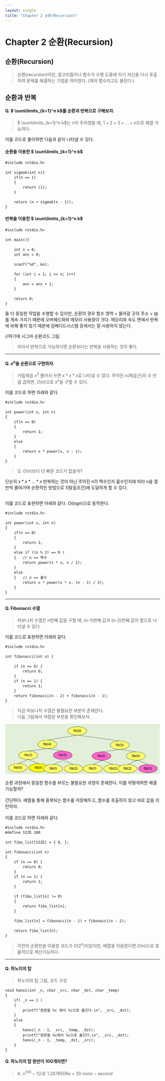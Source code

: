 ```yaml
---
layout: single
title: "Chapter 2 순환(Recursion)"
---
```

# Chapter 2 순환(Recursion)

## 순환(Recursion)
>순환(recursion)이란, 알고리즘이나 함수가 수행 도중에 자기 자신을 다시 호출하여 문제를 해결하는 기법을 의미한다. (재귀 함수라고도 불린다.)

## 순환과 반복
#### Q. $ \sum\limits_{k=1}^n k$를 순환과 반복으로 구해보자.
>$ \sum\limits_{k=1}^n k$는 n이 주어졌을 때, $1 + 2 + 3 + ... + n$으로 해결 가능하다. <br>

이를 코드로 풀이하면 다음과 같이 나타낼 수 있다.

#### 순환을 이용한 $ \sum\limits_{k=1}^n k$
```
#include <stdio.h>

int sigmak(int n){
    if(n == 1)
    {
        return (1);
    }
    
    return (n + sigmak(n - 1));
}
```
#### 반복을 이용한 $ \sum\limits_{k=1}^n k$
```
#include <stdio.h>

int main(){

    int n = 0;
    int ans = 0;

    scanf("%d", &n);

    for (int i = 1; i >= n; i++)
    {
        ans = ans + 1;
    }

    return 0;
}
```

둘 다 동일한 작업을 수행할 수 있지만, 순환의 경우 함수 영역 + 돌아갈 곳의 주소 + @ 를 계속 가지기 때문에 오버헤드와와 메모리 사용량이 크다. 메모리와 속도 면에서 반복에 비해 좋지 않기 때문에 임베디드시스템 등에서는 잘 사용하지 않는다.<br>

//여기에 시그마 순환코드 그림.

>따라서 반복으로 가능하다면 순환보다는 반복을 사용하는 것이 좋다.

---
#### Q. $x^n$을 순환으로 구현하자.
>거듭제곱 $x^3$ 풀어서 쓰면 $x * x * x$로 나타낼 수 있다. 주어진 n(제곱근)의 수 만큼 곱하면, $O(n)$으로 $x^n$을 구할 수 있다. 

이를 코드로 하면 아래와 같다.
```
#include <stdio.h>

int power(int x, int n)
{
    if(n == 0)
    {
        return 1;
    }
    else
    {
        return x * power(x, n - 1);
    }
}   
``` 
>Q. $O(n)$보다 더 빠른 코드가 없을까? <br>

단순히 $x*x*...*x$ 반복하는 것이 아닌 주어진 n이 짝수인지 홀수인지에 따라 n을 절반씩 줄여가며 순환적인 방법으로 1(탈출조건)에 도달하게 할 수 있다. <br><br>

이를 코드로 표현하면 아래와 같다. $O(log n)$으로 동작한다.
```
#include <stdio.h>

int power(int x, int n)
{
    if(n == 0)
    {
        return 1;
    } 
    else if ((n % 2) == 0 )
    {   // n == 짝수
        return power(x * x, n / 2);
    }
    else
    {   // n == 홀수
        return x * power(x * x, (n - 1) / 2);
    }
} 
```
---
#### Q. Fibonacci 수열
>피보나치 수열은 n번째 값을 구할 때, (n-1)번째 값과 (n-2)번째 값의 합으로 나타낼 수 있다.

이를 코드로 표현하면 아래와 같다.
```
#include <stdio.h>

int fibonacci(int n) {

	if (n == 0) {
		return 0;
	}
	if (n == 1) {
		return 1;
	}
	return fibonacci(n - 2) + fibonacci(n - 1);
}
```
>지금 피보나치 수열은 불필요한 부분이 존재한다.<br>
다음 그림에서 색칠된 부분을 확인해보자.

![](../images/2025-03-12-16-47-57.png)

순환 과정에서 동일한 함수를 부르는 불필요한 과정이 존재한다. 이를 어떻게하면 해결가능할까? <br><br>
간단하다. 배열을 통해 중복되는 함수를 저장해두고, 함수를 호출하지 않고 바로 값을 리턴하자.<br><br>
이를 코드로 하면 아래와 같다.
```
#include <stdio.h>
#define SIZE 100 

int fibo_list[SIZE] = { 0, };  

int fibonacci(int n) 
{
    if (n == 0) {
		return 0;
	}
	if (n == 1) {
		return 1;
	}
    
    if (fibo_list[n] != 0)
    {
        return fibo_list[n];
    } 

    fibo_list[n] = fibonacci(n - 1) + fibonacci(n - 2);

    return fibo_list[n];
}
```
> 이전의 순환만을 이용한 코드가 $O(2^n)$이었지만, 배열을 이용한다면 $O(n)$으로 효율적으로 계산가능하다.

---
#### Q. 하노이의 탑
> 하노이의 탑 그림, 코드 구상
```
void hanoi(int _n, char _src, char _dst, char _temp)
{
    if( _n == 1 )
    {
        printf("원판을 %c 에서 %c으로 옮긴다.\n", _src, _dst);
    }
    else 
    {
        hanoi(_n - 1, _src, _temp, _dst);
        printf("원판을 %c에서 %c으로 옮긴다.\n", _src, _dst);
        hanoi(_n - 1, _temp, _dst, _src);
    }
}
```
#### Q. 하노이의 탑 원반이 100개라면?
> A. ${n^100}-1$으로 $1.2676506e+30$ $nono-secend$
